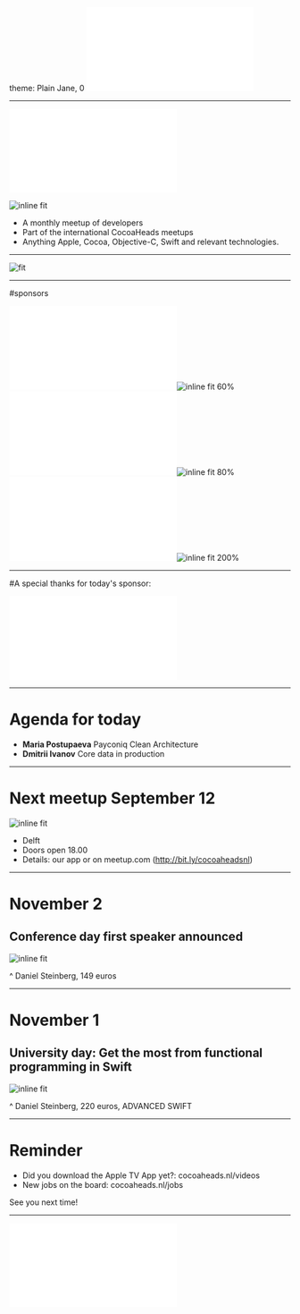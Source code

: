 theme: Plain Jane, 0
 ![fit 150%](../../Logos/CocoaHeadsNL.pdf)

---

![right](../../Logos/CocoaHeadsNL.pdf)

![inline fit](../../Images/4.jpg)

- A monthly meetup of developers
- Part of the international CocoaHeads meetups
- Anything Apple, Cocoa, Objective-C, Swift and relevant technologies.

---

![fit](../../Images/swag.png)

---

#sponsors

![inline fit 60%](../../Logos/egeniq.pdf)![inline fit 60%](../../Logos/parkmobile.png)
![inline fit 300%](../../Logos/xebia.pdf)![inline fit 80%](../../Logos/logo-nyon_black_website.png)
![inline fit 70%](../../Logos/payconiq.pdf)![inline fit 200%](../../Logos/achmea.jpg)

---

#A special thanks for today's sponsor:

![inline](../../Logos/payconiq.pdf)

---

# Agenda for today

- **Maria Postupaeva** Payconiq Clean Architecture
- **Dmitrii Ivanov** Core data in production

---

# Next meetup September 12
![inline fit](../../Logos/roadmap.png)

- Delft
- Doors open 18.00
- Details: our app or on meetup.com (http://bit.ly/cocoaheadsnl)

---

# November 2
## Conference day first speaker announced

![inline fit](../../Logos/do_ios_logo.png)

^ Daniel Steinberg, 149 euros

---

# November 1
## University day: Get the most from functional programming in Swift

![inline fit](../../Logos/do_ios_logo.png)

^ Daniel Steinberg, 220 euros, ADVANCED SWIFT

---
# Reminder

- Did you download the Apple TV App yet?: cocoaheads.nl/videos
- New jobs on the board: cocoaheads.nl/jobs

See you next time!

---

![fit](../../Logos/CocoaHeadsNL.pdf)
